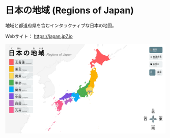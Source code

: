 # 日本の地域 (Regions of Japan)

地域と都道府県を含むインタラクティブな日本の地図。

Webサイト： https://japan.jp7.io

![Screenshot](./img/screenshot.png)
